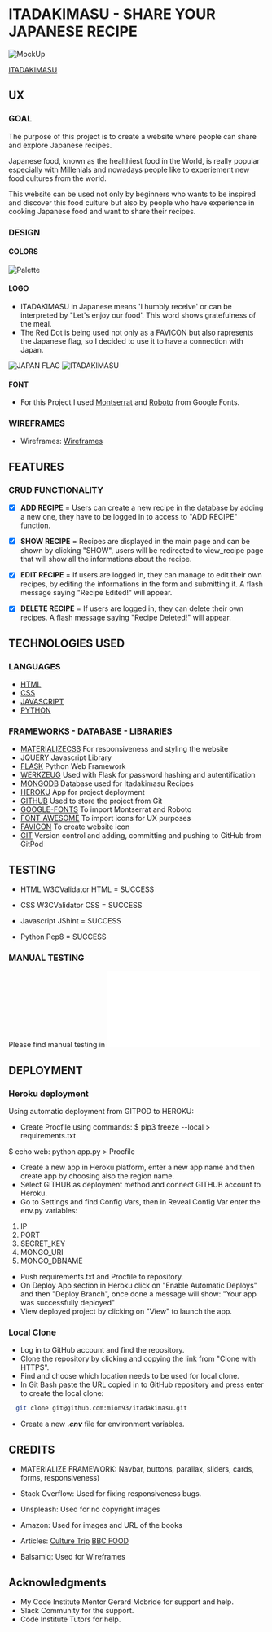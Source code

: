# ITADAKIMASU - SHARE YOUR JAPANESE RECIPE

![MockUp](/static/images/mockup.PNG)

[ITADAKIMASU](https://itadakimasu-ms3.herokuapp.com/)
## UX

### GOAL 

The purpose of this project is to create a website where people can share and explore Japanese recipes.

Japanese food, known as the healthiest food in the World, is really popular especially with Millenials and nowadays people like to experiement new food cultures from the world. 

This website can be used not only by beginners who wants to be inspired and discover this food culture but also by people who have experience in cooking Japanese food and want to share their recipes.

### DESIGN

#### COLORS
![Palette](/static/images/palette1.png)


#### LOGO

* ITADAKIMASU in Japanese means 'I humbly receive' or can be interpreted by "Let's enjoy our food'. This word shows gratefulness of the meal.
* The Red Dot is being used not only as a FAVICON but also rapresents the Japanese flag, so I decided to use it to have a connection with Japan.

![JAPAN FLAG](/static/images/Japan-flag-wallpaper-12.gif)
![ITADAKIMASU](/static/images/logo.PNG)

#### FONT

* For this Project I used [Montserrat](https://fonts.google.com/specimen/Montserrat) and [Roboto](https://fonts.google.com/specimen/Roboto) from Google Fonts.

### WIREFRAMES 

* Wireframes:
[Wireframes](/static/files/wireframes.pdf)

## FEATURES 

### CRUD FUNCTIONALITY

- [x] **ADD RECIPE** = Users can create a new recipe in the database by adding a new one, they have to be logged in to access to "ADD RECIPE" function. 


- [x] **SHOW RECIPE** = Recipes are displayed in the main page and can be shown by clicking "SHOW", users will be redirected to view_recipe page that will show all the informations about the recipe.


- [x] **EDIT RECIPE** = If users are logged in, they can manage to edit their own recipes, by editing the informations in the form and submitting it. A flash message saying "Recipe Edited!" will appear.


- [x] **DELETE RECIPE** = If users are logged in, they can delete their own recipes. A flash message saying "Recipe Deleted!" will appear.



## TECHNOLOGIES USED 

### LANGUAGES 
* [HTML](https://en.wikipedia.org/wiki/HTML5)
* [CSS](https://en.wikipedia.org/wiki/CSS)
* [JAVASCRIPT](https://en.wikipedia.org/wiki/JavaScript)
* [PYTHON](https://en.wikipedia.org/wiki/Python_(programming_language))

### FRAMEWORKS - DATABASE - LIBRARIES

* [MATERIALIZECSS](http://materializecss.com/) 
  For responsiveness and styling the website
* [JQUERY](https://en.wikipedia.org/wiki/JQuery)
 Javascript Library 
* [FLASK](https://en.wikipedia.org/wiki/Flask_(web_framework))
 Python Web Framework
* [WERKZEUG](https://werkzeug.palletsprojects.com/en/1.0.x/)
 Used with Flask for password hashing and autentification
* [MONGODB](https://en.wikipedia.org/wiki/MongoDB)
 Database used for Itadakimasu Recipes
* [HEROKU](https://en.wikipedia.org/wiki/Heroku)
App for project deployment
* [GITHUB](https://en.wikipedia.org/wiki/GitHub)
 Used to store the project from Git 
* [GOOGLE-FONTS](https://fonts.google.com/)
 To import Montserrat and Roboto 
* [FONT-AWESOME](https://fontawesome.com/)
 To import icons for UX purposes
* [FAVICON](http://faviconer.com/)
To create website icon
* [GIT](https://en.wikipedia.org/wiki/Git)
 Version control and adding, committing and pushing to GitHub from GitPod

## TESTING 

* HTML 
W3CValidator HTML = SUCCESS

* CSS
W3CValidator CSS = SUCCESS

* Javascript
JShint = SUCCESS

* Python
Pep8 = SUCCESS

### MANUAL TESTING 

Please find manual testing in ![Testing.md](testing.md)

## DEPLOYMENT 

### Heroku deployment

Using automatic deployment from GITPOD to HEROKU:
- Create Procfile using commands:
 $ pip3 freeze --local > requirements.txt

 $ echo web: python app.py > Procfile
- Create a new app in Heroku platform, enter a new app name and then create app by choosing also the region name.
- Select GITHUB as deployment method and connect GITHUB account to Heroku.
- Go to Settings and find Config Vars, then in Reveal Config Var enter the env.py variables:
 1. IP
 2. PORT
 3. SECRET_KEY
 4. MONGO_URI
 5. MONGO_DBNAME
- Push requirements.txt and Procfile to repository.
- On Deploy App section in Heroku click on "Enable Automatic Deploys" and then "Deploy Branch", once done a message will show: "Your app was successfully deployed"
- View deployed project by clicking on "View" to launch the app.

### Local Clone

* Log in to GitHub account and find the repository.
* Clone the repository by clicking and copying the link from "Clone with HTTPS".
* Find and choose which location needs to be used for local clone.
* In Git Bash paste the URL copied in to GitHub repository and press enter to create the local clone:
 ```bash
   git clone git@github.com:mion93/itadakimasu.git
 ```
* Create a new ***.env*** file for  environment variables.




## CREDITS

* MATERIALIZE FRAMEWORK:
 Navbar, buttons, parallax, sliders, cards, forms, responsiveness)

* Stack Overflow:
 Used for fixing responsiveness bugs.

* Unspleash:
Used for no copyright images

* Amazon:
 Used for images and URL of the books

* Articles:
[Culture Trip](https://theculturetrip.com/asia/japan/articles/the-10-best-traditional-japanese-dishes/)
[BBC FOOD](https://www.bbc.com/future/article/20200626-should-we-eat-more-like-the-japanese)

* Balsamiq: Used for Wireframes

## Acknowledgments

* My Code Institute Mentor Gerard Mcbride for support and help.
* Slack Community for the support.
* Code Institute Tutors for help.